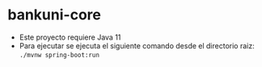 # bankuni-core

* Este proyecto requiere Java 11
* Para ejecutar se ejecuta el siguiente comando desde el directorio raiz: <code>./mvnw spring-boot:run</code>
